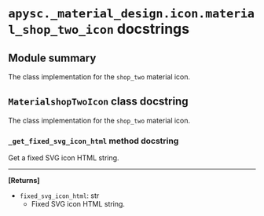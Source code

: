 # `apysc._material_design.icon.material_shop_two_icon` docstrings

## Module summary

The class implementation for the `shop_two` material icon.

## `MaterialshopTwoIcon` class docstring

The class implementation for the `shop_two` material icon.

### `_get_fixed_svg_icon_html` method docstring

Get a fixed SVG icon HTML string.<hr>

**[Returns]**

- `fixed_svg_icon_html`: str
  - Fixed SVG icon HTML string.